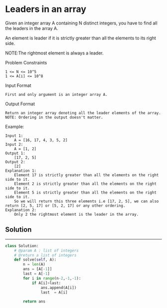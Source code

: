 <h1>Leaders in an array</h1>

<p>
Given an integer array A containing N distinct integers, you have to find all the leaders in the array A.

An element is leader if it is strictly greater than all the elements to its right side.

NOTE:The rightmost element is always a leader.

Problem Constraints

    1 <= N <= 10^5
    1 <= A[i] <= 10^8
Input Format

    First and only argument is an integer array A.
Output Format
    
    Return an integer array denoting all the leader elements of the array.
    NOTE: Ordering in the output doesn't matter.
Example:

    Input 1:
        A = [16, 17, 4, 3, 5, 2]
    Input 2:
        A = [1, 2]
    Output 1:
        [17, 2, 5]
    Output 2:
        [2]
    Explanation 1:
        Element 17 is strictly greater than all the elements on the right side to it.
        Element 2 is strictly greater than all the elements on the right side to it.
        Element 5 is strictly greater than all the elements on the right side to it.
        So we will return this three elements i.e [17, 2, 5], we can also return [2, 5, 17] or [5, 2, 17] or any other ordering.
    Explanation 2:
        Only 2 the rightmost element is the leader in the array.

<h2>Solution</h2>

***

```python
class Solution:
    # @param A : list of integers
    # @return a list of integers
    def solve(self, A):
        n = len(A)
        ans = [A[-1]]
        last = A[-1]
        for i in range(n-2,-1,-1):
            if A[i]>last:
                ans.append(A[i])
                last  = A[i]
        
        return ans
```